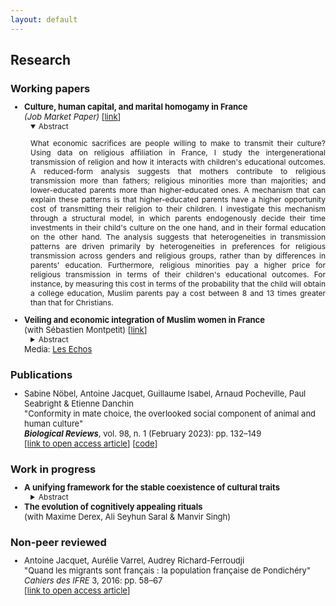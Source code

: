 ```yaml
---
layout: default
---
```


<style type="text/css">
  ul { font-size: 13px; }
  details { margin-left: 10px; font-size: 12px; }
  h3 + ul { margin-top: -5px; }
  h4 + p { margin-top: -15px; }
  h4 + details { margin-top: -15px; }
  p + details { margin-top: -15px; }
  summary + p { text-align: justify; }
</style>


## Research


### Working papers

<ul>
  <li>
    <b> Culture, human capital, and marital homogamy in France </b> <br />
    <i>(Job Market Paper)</i> 
    [<a href="assets/JMP_AJacquet.pdf">link</a>]
    <details open> <summary> Abstract </summary>
    <p>
What economic sacrifices are people willing to make to transmit their culture?
Using data on religious affiliation in France, I study the intergenerational transmission of religion and how it interacts with children's educational outcomes.
A reduced-form analysis suggests that mothers contribute to religious transmission more than fathers; religious minorities more than majorities; and lower-educated parents more than higher-educated ones.
A mechanism that can explain these patterns is that higher-educated parents have a higher opportunity cost of transmitting their religion to their children.
I investigate this mechanism through a structural model, in which parents endogenously decide their time investments in their child's culture on the one hand, and in their formal education on the other hand.
The analysis suggests that heterogeneities in transmission patterns are driven primarily by heterogeneities in preferences for religious transmission across genders and religious groups, rather than by differences in parents' education.
Furthermore, religious minorities pay a higher price for religious transmission in terms of their children's educational outcomes.
For instance, by measuring this cost in terms of the probability that the child will obtain a college education, Muslim parents pay a cost between 8 and 13 times greater than that for Christians. 
    </p>
    </details>
  </li>

  <li>
    <b> Veiling and economic integration of Muslim women in France </b> <br />
    (with Sébastien Montpetit)
    [<a href="assets/Veiling_JacquetMontpetit.pdf">link</a>]
    <details> <summary> Abstract </summary>
    <p>
Veiling among Muslim women is a cultural practice which has been at the center of public debates in Western countries for a few decades, but is still poorly understood.
Using unique confidential survey data over the largest sample of Muslim women in France, we unpack the various motives behind veiling behavior.
Grounded in an economic theory of veiling, our analysis shows that veiling is very costly in terms of economic integration.
We find that women reporting to always wear a conspicuous religious symbol are significantly less likely to be economically active.
Our results suggest that women are willing to adopt such a costly identity trait mostly for private motives rather than because of pressure from the community.
As such, our results question the rhetoric often used to justify policies restricting the wearing of religious symbols in France.
Additional results suggest that wearing discreet religious symbols might act as a strategy to mitigate the economic penalty of the veil while allowing women to preserve religious benefits.

The economic implications of policies limiting the wearing of the Islamic veil for Muslim women in Western countries are still poorly understood.
This paper investigates the relationship between veiling behavior and economic participation using the largest sample of Muslim women in France.
Firstly, we present new descriptive evidence about Muslim women in France.
We demonstrate a significant negative relationship between veiling and economic participation, which contrasts with the existing economic theory of veiling in Muslim-majority countries.
Secondly, we extend this theory by including elements relevant to the Muslim-minority context, such as potentially-reduced economic opportunities for veiled women.
In so doing, we are able to rationalize the contrast between the Muslim-majority and Muslim-minority contexts.
Thirdly, we develop and estimate a discrete-choice model of veiling and labor force participation to disentangle the various motivations behind the joint decision to veil and to be economically active.
Our findings indicate that veiled women are less economically active not due to religious preferences, but rather because the benefits of economic participation are lower for women who veil compared to those who do not.
This result echoes previous findings in the literature regarding labor market discrimination against individuals who signal their religious affiliation.
Additionally, our results emphasize the significance of personal religious motives in the decision to veil, rather than community-based religious pressure.
This calls into question the rhetoric used to justify policies that restrict the wearing of religious symbols in France.
    </p>
    </details>
    Media: <a href="https://www.lesechos.fr/idees-debats/editos-analyses/abayas-un-risque-de-segregation-identitaire-1974113">Les Echos</a>
  </li>
</ul>


### Publications

<ul>
  <li>
    Sabine Nöbel, Antoine Jacquet, Guillaume Isabel, Arnaud Pocheville, Paul Seabright & Etienne Danchin <br />
    "Conformity in mate choice, the overlooked social component of animal and human culture" <br />
    <b><i>Biological Reviews</i></b>, vol. 98, n. 1 (February 2023): pp. 132–149 <br />
    [<a href="https://doi.org/10.1111/brv.12899">link to open access article</a>] 
    [<a href="https://github.com/antoine-jacquet/project-conformity">code</a>]
  </li>
</ul>


### Work in progress

<ul>
  <li>
    <b> A unifying framework for the stable coexistence of cultural traits </b>
    <details> <summary> Abstract </summary>
    <p>
    I use the canonical evolutionary model of frequency-dependent selection to develop a unifying framework for the stable coexistence of cultural traits. First, I derive general theoretical results on population dynamics for some common cases, such as random matching or linear assortative matching. In a second step, I consider several examples from the economics and biology literatures, which document and provide reasons for the stable coexistence of cultural traits. I show that these examples can be seen as particular applications of the unifying framework that I propose. Such applications provide natural extensions to the baseline framework, and illustrate its flexibility.
    </p>
    </details>
  </li>

  <li>
    <b>The evolution of cognitively appealing rituals</b> <br />
    (with Maxime Derex, Ali Seyhun Saral & Manvir Singh)
  </li>
</ul>


### Non-peer reviewed

<ul>
  <li>
    Antoine Jacquet, Aurélie Varrel, Audrey Richard-Ferroudji <br />
    "Quand les migrants sont français : la population française de Pondichéry" <br />
    <i>Cahiers des IFRE</i> 3, 2016: pp. 58–67 <br />
    [<a href="https://halshs.archives-ouvertes.fr/halshs-01431694/document">link to open access article</a>]
  </li>
</ul>



